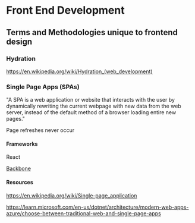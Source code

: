 # Front End Development

## Terms and Methodologies unique to frontend design

### Hydration

https://en.wikipedia.org/wiki/Hydration_(web_development)

### Single Page Apps (SPAs)

"A SPA is a web application or website that interacts with the user by dynamically rewriting the current webpage with new data from the web server, instead of the default method of a browser loading entire new pages."

Page refreshes never occur

#### Frameworks

React

[Backbone](https://backbonejs.org/)

#### Resources

https://en.wikipedia.org/wiki/Single-page_application

https://learn.microsoft.com/en-us/dotnet/architecture/modern-web-apps-azure/choose-between-traditional-web-and-single-page-apps